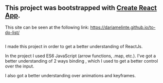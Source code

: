 ## This project was bootstrapped with [Create React App](https://github.com/facebook/create-react-app).

This site can be seen at the following link:
https://dariamelinte.github.io/to-do-list/

##

I made this project in order to get a better understanding of ReactJs.

In the project I used ES6 JavaScript (arrow functions, .map, etc.). I've got a better understanding of 2 ways binding , which I used to get a better control over the input.

I also got a better understanding over animations and keyframes.
